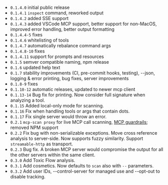 - `0.1.4.0` initial public release
- `0.1.4.1` `inspect` command, reworked output
- `0.1.4.2` added SSE support
- `0.1.4.3` added VSCode MCP support, better support for non-MacOS, improved error handling, better output formatting
- `0.1.4.4-5` fixes
- `0.1.4.6` whitelisting of tools
- `0.1.4.7` automatically rebalance command args
- `0.1.4.8-10` fixes
- `0.1.4.11` support for prompts and resources
- `0.1.5` semver compatible naming, npm release
- `0.1.6` updated help text
- `0.1.7` stability improvements (CI, pre-commit hooks, testing), --json, logging & error printing, bug fixes, server improvements
- `0.1.8-9` fixes
- `0.1.10-12` automatic releases, updated to newer mcp client
- `0.1.13-14` Bug fix for printing. Now consider full signature when analyzing a tool.
- `0.1.15` Added local-only mode for scanning.
- `0.1.16` Fix when handling tools or args that contain dots.
- `0.1.17` Fix single server would throw an error.
- `0.2.1` `mcp-scan proxy` for live MCP call scanning, [MCP guardrails](https://explorer.invariantlabs.ai/docs/mcp-scan/guardrails/); removed NPM support
- `0.2.2` Fix bug with non-serializable exceptions. Move cross reference analysis to server-side. Now supports fuzzy similarity. Support `streamable-http` as transport.
- `0.2.3` Bug fix. A broken MCP server would compromise the output for all the other servers within the same client.
- `0.3.0` Add Toxic Flow analysis.
- `0.3.1` Add cosmetics. Now defaults to `scan` also with `--` parameters.
- `0.3.2` Add user IDs, --control-server for managed use and --opt-out to disable tracking.
